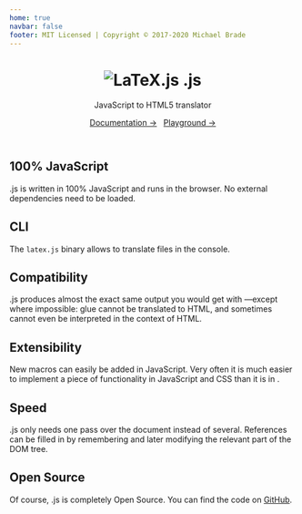 ```yaml
---
home: true
navbar: false
footer: MIT Licensed | Copyright © 2017-2020 Michael Brade
---
```

<header class="hero">
  <h1 id="main-title">
      <img src="/img/latexjs.png" alt="LaTeX.js"> <latex/>.js
  </h1>

  <p class="description">JavaScript <latex/> to HTML5 translator</p>

  <p class="action">
    <a href="/usage.html" class="nav-link action-button">Documentation →</a>
    &nbsp;
    <a href="/playground.html" class="nav-link action-button">Playground →</a>
  </p>
</header>

<div class="features">
  <div class="feature">
    <h2>100% JavaScript</h2>
    <p><latex/>.js is written in 100% JavaScript and runs in the browser. No external dependencies need to be loaded.</p>
  </div>

  <div class="feature">
    <h2>CLI</h2>
    <p>The <code>latex.js</code> binary allows to translate <latex/> files in the console.</p>
  </div>

  <div class="feature">
    <h2>Compatibility</h2>
    <p><latex/>.js produces almost the exact same output you would get with <latex/>—except where impossible: glue cannot
    be translated to HTML, and sometimes cannot even be interpreted in the context of HTML.</p>
  </div>

  <div class="feature">
    <h2>Extensibility</h2>
    <p>New macros can easily be added in JavaScript. Very often it is much easier to implement a piece of functionality
    in JavaScript and CSS than it is in <latex/>.</p>
  </div>

  <div class="feature">
    <h2>Speed</h2>
    <p><latex/>.js only needs one pass over the document instead of several. References can be filled in by remembering
    and later modifying the relevant part of the DOM tree.</p>
  </div>

  <div class="feature">
    <h2>Open Source</h2>
    <p>Of course, <latex/>.js is completely Open Source. You can find the code on
    <a href="https://github.com/michael-brade/LaTeX.js">GitHub</a>.</p>
  </div>
</div>
